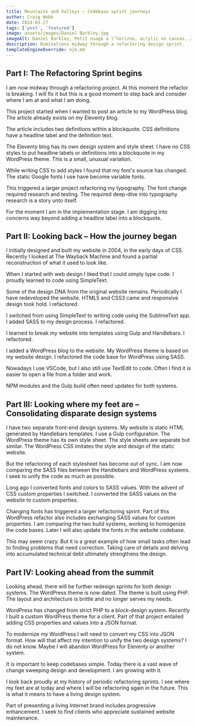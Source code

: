 ```yaml
---
title: Mountains and Valleys – Codebase sprint journeys
author: Craig Webb
date: 2024-03-27
tags: ['post', 'featured']
image: assets/images/Daniel-Barkley.jpg
imageAlt: Daniel Barkley, Petit nuage a l’horizon, acrylic on canvas, 2004. 
description: Ruminations midway through a refactoring design sprint.
templateEngineOverride: njk,md
---
```

## Part I: The Refactoring Sprint begins 

I am now midway through a refactoring project. At this moment the refactor is breaking. I will fix it but this is a good moment to step back and consider where I am at and what I am doing.

This project started when I wanted to post an article to my WordPress blog. The article already exists on my Eleventy blog. 

The article includes two definitions within a blockquote. CSS definitions have a headline label and the definition text.

The Eleventy blog has its own design system and style sheet. I have no CSS styles to put headline labels or definitions into a blockquote in my WordPress theme. This is a small, unusual variation. 

While writing CSS to add styles I found that my font's source has changed. The static Google fonts I use have become variable fonts.

This triggered a larger project refactoring my typography. The font change required research and testing. The required deep-dive into typography research is a story unto itself. 

For the moment I am in the implementation stage. I am digging into concerns way beyond adding a headline label into a blockquote.

## Part II: Looking back – How the journey began


I initially designed and built my website in 2004, in the early days of CSS. Recently I looked at The Wayback Machine and found a partial reconstruction of what it used to look like.

When I started with web design I liked that I could simply type code. I proudly learned to code using SimpleText. 

Some of the design DNA from the original website remains. Periodically I have redeveloped the website. HTML5 and CSS3 came and responsive design took hold. I refactored.

I switched from using SimpleText to writing code using the SublimeText app. I added SASS to my design process. I refactored.

I learned to break my website into templates using Gulp and Handlebars. I refactored.

I added a WordPress blog to the website. My WordPress theme is based on my website design. I refactored the code base for WordPress using SASS. 

Nowadays I use VSCode, but I also still use TextEdit to code. Often I find it is easier to open a file from a folder and work.

NPM modules and the Gulp build often need updates for both systems.

## Part III: Looking where my feet are – Consolidating disparate design systems 

I have two separate front-end design systems. My website is static HTML generated by Handlebars templates. I use a Gulp configuration. The WordPress theme has its own style sheet. The style sheets are separate but similar. The WordPress CSS imitates the style and design of the static website.

But the refactoring of each stylesheet has become out of sync. I am now comparing the SASS files between the Handlebars and WordPress systems. I seek to unify the code as much as possible. 

Long ago I converted fonts and colors to SASS values. With the advent of CSS custom properties I switched. I converted the SASS values on the website to custom properties.

Changing fonts has triggered a larger refactoring sprint. Part of this WordPress refactor also includes exchanging SASS values for custom properties. I am comparing the two build systems, working to homogenize the code bases. Later I will also update the fonts in the website codebase.

This may seem crazy. But it is a great example of how small tasks often lead to finding problems that need correction. Taking care of details and delving into 
accumulated technical debt ultimately strengthens the design.

## Part IV: Looking ahead from the summit

Looking ahead, there will be further redesign sprints for both design systems. The WordPress theme is now dated. The theme is built using PHP. The layout and architecture is brittle and no longer serves my needs. 

WordPress has changed from strict PHP to a block-design system. Recently I built a custom WordPress theme for a client. Part of that project entailed adding CSS properties and values into a JSON format.

To modernize my WordPress I will need to convert my CSS into JSON format. How will that affect my intention to unify the two design systems? I do not know. Maybe I will abandon WordPress for Eleventy or another system.

It is important to keep codebases simple. Today there is a vast wave of change sweeping design and development. I am growing with it.

I look back proudly at my history of periodic refactoring sprints. I see where my feet are at today and where I will be refactoring again in the future. This is what it means to have a living design system.

Part of presenting a living Internet brand includes progressive enhancement. I seek to find clients who appreciate sustained website maintenance. 
